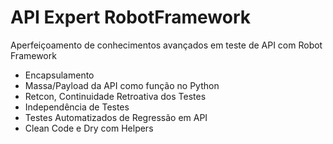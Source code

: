 # API Expert RobotFramework

Aperfeiçoamento de conhecimentos avançados em teste de API com Robot Framework

- Encapsulamento
- Massa/Payload da API como função no Python
- Retcon, Continuidade Retroativa dos Testes
- Independência de Testes
- Testes Automatizados de Regressão em API
- Clean Code e Dry com Helpers



